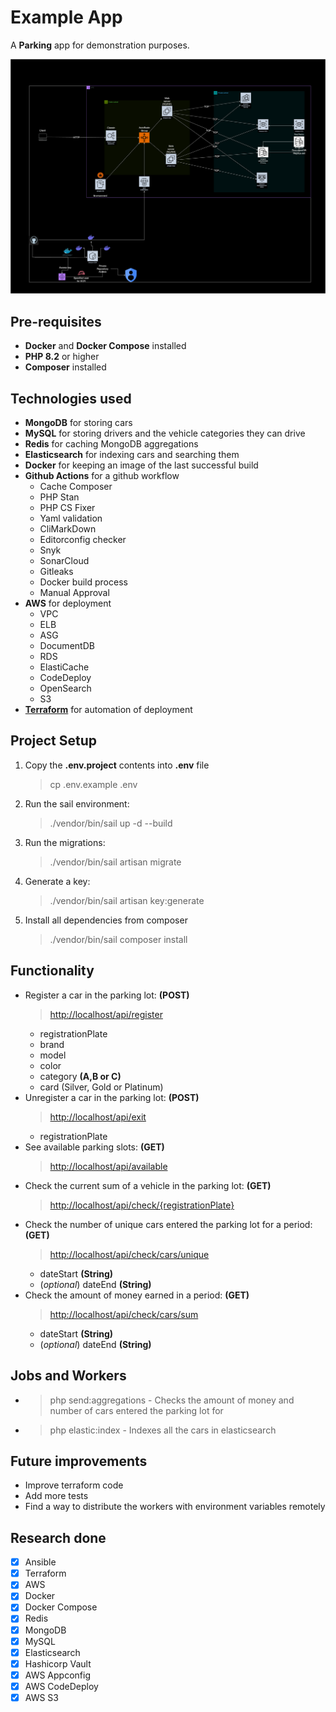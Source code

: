 # Example App

A **Parking** app for demonstration purposes.

![Diagram](./public/mdp_project.png)

## Pre-requisites

- **Docker** and **Docker Compose** installed
- **PHP 8.2** or higher
- **Composer** installed

## Technologies used

- **MongoDB** for storing cars
- **MySQL** for stоring drivers and the vehicle categories they can drive
- **Redis** for caching MongoDB aggregations
- **Elasticsearch** for indexing cars and searching them
- **Docker** for keeping an image of the last successful build
- **Github Actions** for a github workflow
  - Cache Composer
  - PHP Stan
  - PHP CS Fixer
  - Yaml validation
  - CliMarkDown
  - Editorconfig checker
  - Snyk
  - SonarCloud
  - Gitleaks
  - Docker build process
  - Manual Approval
- **AWS** for deployment
  - VPC
  - ELB
  - ASG
  - DocumentDB
  - RDS
  - ElastiCache
  - CodeDeploy
  - OpenSearch
  - S3
- [**Terraform**](https://github.com/VasilHristovDev/mdp_project/tree/main/terraform) for automation of deployment

## Project Setup

1. Copy the **.env.project** contents into **.env** file
   > cp .env.example .env
2. Run the sail environment:
   > ./vendor/bin/sail up -d --build
3. Run the migrations:
   > ./vendor/bin/sail artisan migrate
4. Generate a key:
   > ./vendor/bin/sail artisan key:generate
5. Install all dependencies from composer
   > ./vendor/bin/sail composer install

## Functionality

- Register a car in the parking lot: **(POST)**
  > <http://localhost/api/register>
  - registrationPlate
  - brand
  - model
  - color
  - category **(A,B or C)**
  - card (Silver, Gold or Platinum)
- Unregister a car in the parking lot: **(POST)**
  > <http://localhost/api/exit>
  - registrationPlate
- See available parking slots: **(GET)**
  > <http://localhost/api/available>
- Check the current sum of a vehicle in the parking lot: **(GET)**
  > <http://localhost/api/check/{registrationPlate}>
- Check the number of unique cars entered the parking lot for a period: **(GET)**
  > <http://localhost/api/check/cars/unique>
  - dateStart **(String)**
  - (_optional_) dateEnd **(String)**
- Check the amount of money earned in a period: **(GET)**
  > <http://localhost/api/check/cars/sum>
  - dateStart **(String)**
  - (_optional_) dateEnd **(String)**

## Jobs and Workers

- > php send:aggregations - Checks the amount of money and number
  of cars entered the parking lot for
- >php elastic:index - Indexes all the cars in elasticsearch

## Future improvements

- Improve terraform code
- Add more tests
- Find a way to distribute the workers with environment variables remotely

## Research done

- [x] Ansible
- [x] Terraform
- [x] AWS
- [x] Docker
- [x] Docker Compose
- [x] Redis
- [x] MongoDB
- [x] MySQL
- [x] Elasticsearch
- [x] Hashicorp Vault
- [x] AWS Appconfig
- [x] AWS CodeDeploy
- [x] AWS S3
